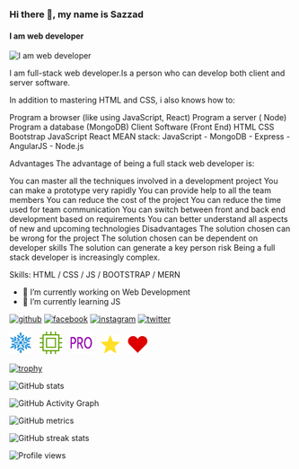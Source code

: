 ### Hi there 👋, my name is Sazzad
#### I am web developer
![I am web developer](https://raw.githubusercontent.com/Tmmahi/mahi.github.io/main/assets/img/1633670437564.jpg?fbclid=IwAR2cNvA3h5MYxEvsMs8RzR6VepNQfuahP5V2oQskyboLGCFxBxGzKRyC51w)

I am full-stack web developer.Is a person who can develop both client and server software.

In addition to mastering HTML and CSS, i also knows how to:

Program a browser (like using JavaScript, React) Program a server ( Node) Program a database (MongoDB) Client Software (Front End) HTML CSS Bootstrap JavaScript React MEAN stack: JavaScript - MongoDB - Express - AngularJS - Node.js

Advantages The advantage of being a full stack web developer is:

You can master all the techniques involved in a development project You can make a prototype very rapidly You can provide help to all the team members You can reduce the cost of the project You can reduce the time used for team communication You can switch between front and back end development based on requirements You can better understand all aspects of new and upcoming technologies Disadvantages The solution chosen can be wrong for the project The solution chosen can be dependent on developer skills The solution can generate a key person risk Being a full stack developer is increasingly complex.

Skills: HTML / CSS / JS / BOOTSTRAP / MERN

- 🔭 I’m currently working on Web Development 
- 🌱 I’m currently learning JS 


[<img src='https://cdn.jsdelivr.net/npm/simple-icons@3.0.1/icons/github.svg' alt='github' height='40'>](https://github.com/Sazzad7860)  [<img src='https://cdn.jsdelivr.net/npm/simple-icons@3.0.1/icons/facebook.svg' alt='facebook' height='40'>](https://www.facebook.com/https://www.facebook.com/sazzad.link.diya.ki.kam)  [<img src='https://cdn.jsdelivr.net/npm/simple-icons@3.0.1/icons/instagram.svg' alt='instagram' height='40'>](https://www.instagram.com/https://www.instagram.com/sazzad.majumder.52//)  [<img src='https://cdn.jsdelivr.net/npm/simple-icons@3.0.1/icons/twitter.svg' alt='twitter' height='40'>](https://twitter.com/https://twitter.com/SazzadTech)  

<a href='https://archiveprogram.github.com/'><img src='https://raw.githubusercontent.com/acervenky/animated-github-badges/master/assets/acbadge.gif' width='40' height='40'></a> <a href='https://docs.github.com/en/developers'><img src='https://raw.githubusercontent.com/acervenky/animated-github-badges/master/assets/devbadge.gif' width='40' height='40'></a> <a href='https://github.com/pricing'><img src='https://raw.githubusercontent.com/acervenky/animated-github-badges/master/assets/pro.gif' width='40' height='40'></a> <a href='https://stars.github.com/'><img src='https://raw.githubusercontent.com/acervenky/animated-github-badges/master/assets/starbadge.gif' width='35' height='35'></a> <a href='https://docs.github.com/en/github/supporting-the-open-source-community-with-github-sponsors'><img src='https://raw.githubusercontent.com/acervenky/animated-github-badges/master/assets/sponsorbadge.gif' width='35' height='35'></a> 

[![trophy](https://github-profile-trophy.vercel.app/?username=Sazzad7860)](https://github.com/ryo-ma/github-profile-trophy)

![GitHub stats](https://github-readme-stats.vercel.app/api?username=Sazzad7860&show_icons=true)  

![GitHub Activity Graph](https://activity-graph.herokuapp.com/graph?username=Sazzad7860)  

![GitHub metrics](https://metrics.lecoq.io/Sazzad7860)  

![GitHub streak stats](https://github-readme-streak-stats.herokuapp.com/?user=Sazzad7860)  

![Profile views](https://gpvc.arturio.dev/Sazzad7860)  
